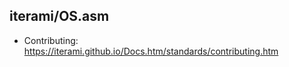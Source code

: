 iterami/OS.asm
--------------

* Contributing: https://iterami.github.io/Docs.htm/standards/contributing.htm

